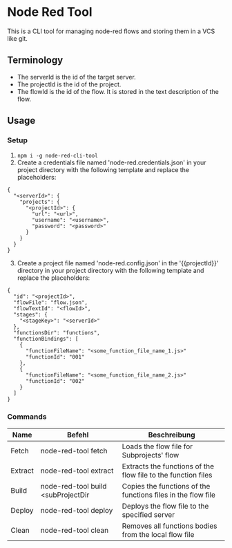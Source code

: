 # Node Red Tool
This is a CLI tool for managing node-red flows and storing them in a VCS like git.

## Terminology
* The serverId is the id of the target server.
* The projectId is the id of the project.
* The flowId is the id of the flow. It is stored in the text description of the flow.

## Usage
### Setup
1. `npm i -g node-red-cli-tool`
2. Create a credentials file named 'node-red.credentials.json' in your project directory with the following template and replace the placeholders:
```
{
  "<serverId>": {
    "projects": {
      "<projectId>": {
        "url": "<url>",
        "username": "<username>",
        "password": "<password>"
      }
    }
  }
}
```
3. Create a project file named 'node-red.config.json' in the '{{projectId}}' directory in your project directory with the following template and replace the placeholders:
```
{
  "id": "<projectId>",
  "flowFile": "flow.json",
  "flowTextId": "<flowId>",
  "stages": {
    "<stageKey>": "<serverId>"
  },
  "functionsDir": "functions",
  "functionBindings": [
    {
      "functionFileName": "<some_function_file_name_1.js>"
      "functionId": "001"
    },
    {
      "functionFileName": "<some_function_file_name_2.js>"
      "functionId": "002"
    }
  ]
}
```


### Commands
| Name    | Befehl                                          | Beschreibung                                                  |
|---------|-------------------------------------------------|---------------------------------------------------------------|
| Fetch   | node-red-tool fetch <subProjectDir> <stageKey>  | Loads the flow file for Subprojects' flow                     |
| Extract | node-red-tool extract <subProjectDir>           | Extracts the functions of the flow file to the function files |
| Build   | node-red-tool build <subProjectDir              | Copies the functions of the functions files in the flow file  |
| Deploy  | node-red-tool deploy <subProjectDir> <stageKey> | Deploys the flow file to the specified server                 |
| Clean   | node-red-tool clean <subProjectDir>             | Removes all functions bodies from the local flow file         |

